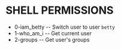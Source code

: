# SHELL PERMISSIONS
  - 0-iam_betty -- Switch user to user `betty`
  - 1-who_am_i -- Get current user
  - 2-groups -- Get user's groups
